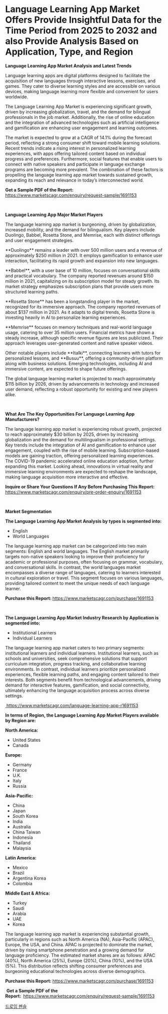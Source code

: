 <p><h1>Language Learning App Market Offers Provide Insightful Data for the Time Period from 2025 to 2032 and also Provide Analysis Based on Application, Type, and Region</h1></p><p><strong>Language Learning App Market Analysis and Latest Trends</strong></p>
<p><p>Language learning apps are digital platforms designed to facilitate the acquisition of new languages through interactive lessons, exercises, and games. They cater to diverse learning styles and are accessible on various devices, making language learning more flexible and convenient for users worldwide. </p><p>The Language Learning App Market is experiencing significant growth, driven by increasing globalization, travel, and the demand for bilingual professionals in the job market. Additionally, the rise of online education and the integration of advanced technologies such as artificial intelligence and gamification are enhancing user engagement and learning outcomes.</p><p>The market is expected to grow at a CAGR of 14.1% during the forecast period, reflecting a strong consumer shift toward mobile learning solutions. Recent trends indicate a rising interest in personalized learning experiences, with apps offering tailored content based on individual progress and preferences. Furthermore, social features that enable users to connect with native speakers and participate in language exchange programs are becoming more prevalent. The combination of these factors is propelling the language learning app market towards sustained growth, expanding its reach and relevance in today’s interconnected world.</p></p>
<p><strong>Get a Sample PDF of the Report:&nbsp;</strong> <a href="https://www.marketscagr.com/enquiry/request-sample/1691153?utm_campaign=1909&utm_medium=2&utm_source=Github&utm_content=ia&utm_term=07012025&utm_id=language-learning-app">https://www.marketscagr.com/enquiry/request-sample/1691153</a></p>
<p>&nbsp;</p>
<p><strong>Language Learning App Major Market Players</strong></p>
<p><p>The language learning app market is burgeoning, driven by globalization, increased mobility, and the demand for bilingualism. Key players include Duolingo, Babbel, Rosetta Stone, and Memrise, each with distinct offerings and user engagement strategies.</p><p>**Duolingo** remains a leader with over 500 million users and a revenue of approximately $250 million in 2021. It employs gamification to enhance user interaction, facilitating its rapid growth and expansion into new languages.</p><p>**Babbel**, with a user base of 10 million, focuses on conversational skills and practical vocabulary. The company reported revenues around $150 million in 2021, capitalizing on its subscription model for steady growth. Its market strategy emphasizes subscription plans that provide users more structured learning paths.</p><p>**Rosetta Stone** has been a longstanding player in the market, recognized for its immersive approach. The company reported revenues of about $137 million in 2021. As it adapts to digital trends, Rosetta Stone is investing heavily in AI to personalize learning experiences.</p><p>**Memrise** focuses on memory techniques and real-world language usage, catering to over 35 million users. Financial metrics have shown a steady increase, although specific revenue figures are less publicized. Their approach leverages user-generated content and native speaker videos.</p><p>Other notable players include **Italki**, connecting learners with tutors for personalized lessons, and **Busuu**, offering a community-driven platform along with business solutions. Emerging technologies, including AI and immersive content, are expected to shape future offerings.</p><p>The global language learning market is projected to reach approximately $115 billion by 2026, driven by advancements in technology and increased user demand, reflecting a robust opportunity for existing and new players alike.</p></p>
<p>&nbsp;</p>
<p><strong>What Are The Key Opportunities For Language Learning App Manufacturers?</strong></p>
<p><p>The language learning app market is experiencing robust growth, projected to reach approximately $30 billion by 2025, driven by increasing globalization and the demand for multilingualism in professional settings. Key trends include the integration of AI and gamification to enhance user engagement, coupled with the rise of mobile learning. Subscription-based models are gaining traction, offering personalized learning experiences. The COVID-19 pandemic accelerated online education adoption, further expanding this market. Looking ahead, innovations in virtual reality and immersive learning environments are expected to reshape the landscape, making language acquisition more interactive and effective.</p></p>
<p><strong>Inquire or Share Your Questions If Any Before Purchasing This Report:</strong> <a href="https://www.marketscagr.com/enquiry/pre-order-enquiry/1691153?utm_campaign=1909&utm_medium=2&utm_source=Github&utm_content=ia&utm_term=07012025&utm_id=language-learning-app">https://www.marketscagr.com/enquiry/pre-order-enquiry/1691153</a></p>
<p>&nbsp;</p>
<p><strong>Market Segmentation</strong></p>
<p><strong>The Language Learning App Market Analysis by types is segmented into:</strong></p>
<p><ul><li>English</li><li>World Languages</li></ul></p>
<p><p>The language learning app market can be categorized into two main segments: English and world languages. The English market primarily targets non-native speakers looking to improve their proficiency for academic or professional purposes, often focusing on grammar, vocabulary, and conversational skills. In contrast, the world languages market encompasses a diverse range of languages, catering to learners interested in cultural exploration or travel. This segment focuses on various languages, providing tailored content to meet the unique needs of each language learner.</p></p>
<p><strong>Purchase this Report:&nbsp;</strong><a href="https://www.marketscagr.com/purchase/1691153?utm_campaign=1909&utm_medium=2&utm_source=Github&utm_content=ia&utm_term=07012025&utm_id=language-learning-app">https://www.marketscagr.com/purchase/1691153</a></p>
<p>&nbsp;</p>
<p><strong>The Language Learning App Market Industry Research by Application is segmented into:</strong></p>
<p><ul><li>Institutional Learners</li><li>Individual Learners</li></ul></p>
<p><p>The language learning app market caters to two primary segments: institutional learners and individual learners. Institutional learners, such as schools and universities, seek comprehensive solutions that support curriculum integration, progress tracking, and collaborative learning environments. In contrast, individual learners prioritize personalized experiences, flexible learning paths, and engaging content tailored to their interests. Both segments benefit from technological advancements, driving demand for interactive features, gamification, and social connectivity, ultimately enhancing the language acquisition process across diverse settings.</p></p>
<p><a href="https://www.marketscagr.com/language-learning-app-r1691153?utm_campaign=1909&utm_medium=2&utm_source=Github&utm_content=ia&utm_term=07012025&utm_id=language-learning-app">&nbsp;https://www.marketscagr.com/language-learning-app-r1691153</a></p>
<p><strong>In terms of Region, the Language Learning App Market Players available by Region are:</strong></p>
<p>
    <p> <strong> North America: </strong>
        <ul>
            <li>United States</li>
            <li>Canada</li>
        </ul>
        </p> 
    <p> <strong> Europe: </strong>
        <ul>
            <li>Germany</li>
            <li>France</li>
            <li>U.K.</li>
            <li>Italy</li>
            <li>Russia</li>
        </ul>
        </p> 
    <p> <strong> Asia-Pacific: </strong>
        <ul>
            <li>China</li>
            <li>Japan</li>
            <li>South Korea</li>
            <li>India</li>
            <li>Australia</li>
            <li>China Taiwan</li>
            <li>Indonesia</li>
            <li>Thailand</li>
            <li>Malaysia</li>
        </ul>
        </p> 
    <p> <strong> Latin America: </strong>
        <ul>
            <li>Mexico</li>
            <li>Brazil</li>
            <li>Argentina Korea</li>
            <li>Colombia</li>
        </ul>
        </p> 
    <p> <strong> Middle East & Africa: </strong>
        <ul>
            <li>Turkey</li>
            <li>Saudi</li>
            <li>Arabia</li>
            <li>UAE</li>
            <li>Korea</li>
        </ul>
    </p>
    </p>
<p><p>The language learning app market is experiencing substantial growth, particularly in regions such as North America (NA), Asia-Pacific (APAC), Europe, the USA, and China. APAC is projected to dominate the market, driven by rising smartphone penetration and a growing demand for language proficiency. The estimated market shares are as follows: APAC (40%), North America (25%), Europe (20%), China (10%), and the USA (5%). This distribution reflects shifting consumer preferences and burgeoning educational technologies across diverse demographics.</p></p>
<p><strong>Purchase this Report: </strong><a href="https://www.marketscagr.com/purchase/1691153?utm_campaign=1909&utm_medium=2&utm_source=Github&utm_content=ia&utm_term=07012025&utm_id=language-learning-app">https://www.marketscagr.com/purchase/1691153</a></p>
<p>&nbsp;<strong>Get a Sample PDF of the Report:&nbsp;&nbsp;</strong><a href="https://www.marketscagr.com/enquiry/request-sample/1691153?utm_campaign=1909&utm_medium=2&utm_source=Github&utm_content=ia&utm_term=07012025&utm_id=language-learning-app">https://www.marketscagr.com/enquiry/request-sample/1691153</a></p>
<p><strong></strong></p>
<p><p><a href="https://github.com/laholand/Market-Research-Report-List-6/blob/main/743104229738.md?utm_campaign=1909&utm_medium=2&utm_source=Github&utm_content=ia&utm_term=07012025&utm_id=language-learning-app">드로잉 펜슬</a></p></p>